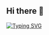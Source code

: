 ## Hi there 👋
[![Typing SVG](https://readme-typing-svg.demolab.com?font=Fira+Code&pause=1000&width=435&lines=fullstack+developer)](https://git.io/typing-svg)
<!--
# Hi, I'm Extiben 👋

### 🧠 I'm learning full-stack development
- 🌱 Currently working on several web and desktop apps
- ⚙️ I like building small tools to automate daily tasks
- 📫 Reach me on: [@estiben_iwnl](https://instagram.com/estiben_iwnl)
- ⚡ Fun fact: I love anime, skating and music

### 📈 My GitHub Stats
![Estiben's GitHub stats](https://github-readme-stats.vercel.app/api?username=Extiben&show_icons=true&theme=tokyonight)

### 🧰 Languages and Tools

<img src="https://skillicons.dev/icons?i=python,html,css,js,react,git,github,mongodb" />

---

### 🚀 Projects to Check Out

- 🔐 [Secure Password Generator](https://github.com/Extiben/python-safe-password-generator)

-->
